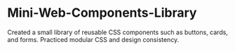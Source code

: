 # Mini-Web-Components-Library
Created a small library of reusable CSS components such as buttons, cards, and forms. Practiced modular CSS and design consistency.
